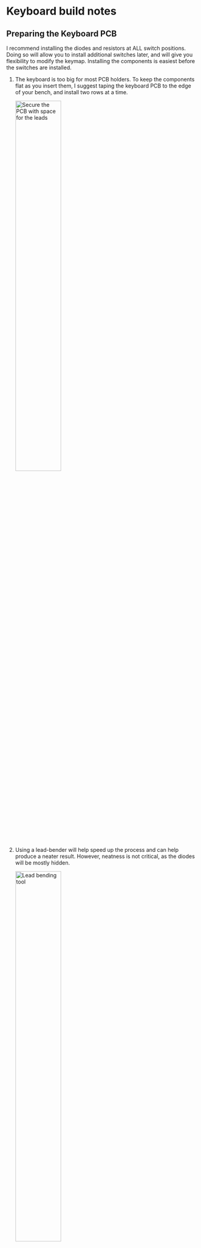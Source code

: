 # Keyboard build notes
## Preparing the Keyboard PCB
I recommend installing the diodes and resistors at ALL switch positions.  Doing so will allow you to install additional switches later, and will give you flexibility to modify the keymap.  Installing the components is easiest before the switches are installed.

1. The keyboard is too big for most PCB holders. To keep the components flat as
   you insert them, I suggest taping the keyboard PCB to the edge of your bench,
   and install two rows at a time.

   <img alt="Secure the PCB with space for the leads" src="build-images/Tape_to_table.jpg" height=50% width=50%>

1. Using a lead-bender will help speed up the process and can help produce a
   neater result. However, neatness is not critical, as the diodes will be
   mostly hidden.
   
   <img alt="Lead bending tool" src="build-images/bend_leads.jpg" height=50% width=50%>

1. Check that the diodes are all facing the same (correct) direction.

   <img alt="" src="build-images/Install_Diodes.jpg" height=50% width=50%>

1. Once the diodes are inserted, I suggest using a piece of painters tape to
   keep then in place when you flip over the board for soldering.

   <img alt="Use Painters' tape to secure components" src="build-images/Tape_parts_in_place.jpg" height=50% width=50%>

1. After installing the diodes, install all the through-hole resistors.

   <img alt="All parts installed" src="build-images/All_TH_parts_installed.jpg" height=50% width=50%>

1. Finally, flip over the PCB and install the 40-pin connector on the back side
   (opposite side from the diodes and resistors).
   
   <img alt="Connector is opposite side fromg the through-hole components"
   src="build-images/Connector_on_back.jpg" height=50% width=50%>

1. It's important that the connector is seated flat to the PCB. To ensure a
   properly seated connector, first tack pins on opposite corners of the
   connector. Then, applying heat to one tacked pin, press the connector flat
   onto the PCB. You will feel a small "snap" as the connector seats. Repeat for
   the other tacked pin.

   <img alt="Tack corners of connector for flush install" src="build-images/Install_resistors.jpg" height=50% width=50%>


## Preparing the Aligner (futaba)

## Combining the PCB and aligner (futaba switches)
For futaba switches, no standoffs are required between the aligner and PCB,
   since the futaba switches provide sufficently sturdy mechanical support.
   
1. For the futaba aligners, the simplest way to assemble is to install all the
   key switches in the aligner by press-fitting them into place. Install the
   switches necessary for the keyboard you plan to build. Shown below is the
   switch configuration for the Apple II+ keyboard.
   
1. Install the cherry MX PCB-mount stabilizers onto the PCB.

   <img alt="build-images/pcb_mount_stabilizers.jpg" height=50% width=50%>

1. Line up the pins of the switches in the aligner assembly with the PCB. The
   two assemblies should "zip" together easily. If you feel resistance, take the
   assemblies apart and check the pins on all the switches to make sure none are
   bent.

1. Once the assemblies are combined, it's important to make sure that the
   switches are seated flush on the PCB. To do this, first tack ONE pin on each
   of the four switches at the corners of the keyboard.
   
1. Now, one by one, reheat each tacked pin while pressing the corresponding
   switch tightly against the PCB. You should feel a small "snap" as the key
   seats. Remove the heat, and repeat for the pins on all four corners. Finally,
   solder the second pin on each of the four corner keys.

1. Repeat the above for the spacebar and the middle key on the top row.

   <img alt="Tack down switches at the edges first" src="build-images/solder_switches.jpg" height=50% width=50%>


1. Now, solder in all the other keys.



### The Spacebar Stabilizer
#### Cherry MX keys
##### Stabilizer hardware
The keyboard is designed to accommodate PCB-mounted Cherry-MX compatible Spacebar aligner hardware.  Most standard aligner kits come with pre-bend rods for a 6.25u spacebar.  Since the 8u spacebar in the retro-keyboards, you will need to bend your own rod.  I have included some sources for the rods below (1).
##### Bending the stabilizer rod
The aligner PCB includes a guide for bending the stabilizer.

1. Start by creating a 90 degree bend about 2 cm from the end of the rod.  This allows enough room to clip the end down to the correct length later.

    <img alt="First Bend" src="build-images/rod_first_bend.jpg" height=50% width=50%>

1. Insert the bent end into one guide hole, and, keeping the rod as flat to the board as possible, use the second guide hole to estimate the position of the second bend.  Your estimate should be about 1mm short to allow for a bending radius.  Once you have the pliers positioned on the rod, make your 90 degree bend.

    <img alt="Insert Rod in Guide" src="build-images/rod_insert_first_arm.jpg" height=50% width=50%>

1. Look along the length of the rod to make sure that both "arms" are in line.  If necessary, align the two arms by twisting about the axis of the axis of the rod.

1. Test the fit of the rod by inserting it into the guide holes.  Adjust as needed.

    <img alt="Test Fit" src="build-images/test_fit_too_long.jpg" height=50% width=50%>

1. Clip the arms of the rod to about 11 mm.

    <img alt="Clip Arms to Length" src="build-images/stabilizer_rod_timmed_arms.jpg" height=50% width=50%>


1. Install the Cherry MX stabilizers to the board.

1. Install the spacebar and insert the rod.

#### Futaba MD4-PCS keys
##### Stabilizer hardware
See the Cherry MX section above for notes on installing the Cherry MX stabilizer hardware and bending the spacebar stabilizer rod.

##### Longer Stabilizer posts for Futaba

The Futaba aligner PCB includes two stabilizer posts, allowing the futaba keys to be used with the Cherry MX PCB-mount stabilizers.

<img alt="Futaba stabilizer adapter posts" src="build-images/pre-breakaway.jpg" height=50% width=50%>

1. Remove both posts from the PCB.  Newer revisions of the aligner board include perforations for easier break-away of the posts.

    <img alt="Break away posts from aligner" src="build-images/cutting_post.jpg" height=50% width=50%>

1. Be sure to file away any excess material from the breakaway tab.

    <img alt="Broken offfiling" src="build-images/futaba_posts_before_filing.jpg" height=38% width=38%> <img alt="Removed breakaway tabs" src="build-images/futaba_posts_breakaway_filed_off.jpg" height=38% width=38%>

1. File away the area marked "File to 1.5mm".  The aligner includes a thickness gauge to test fitting, but it turns out that manufacturing tolerances are not adequate, and the gauge is not reliable.  Use a spare key cap to test the thickness.  The post should require some pressure to inert into the keycap base.

1. The post should be just under 4mm wide.  The post in this example is an early revision that was specified at 4mm, and ended being a sliver too wide to fit the keycap base.  It required a alittle extra filing along one side to fit properly.  The posts on newer revs are thinner and should not require extra filing to narrow side-to-side width.

    <img alt="Posts before and after filing" src="build-images/futaba_posts_before_and_after.jpg" height=50% width=50%>

    <img alt="Posts ready to install" src="build-images/filed_futaba_posts.jpg" height=50% width=50%>

1. The posts should be just tight enough to require a pair of pliers to insert.  Use pliers to insert both posts fully.  Use a ruler or caliper to ensure the prodruding portions of both posts are the same length.

<img alt="Press the posts into the spacebar" src="build-images/futaba_posts_press_into_spacebar.jpg" height=50% width=50%>

1. Install the spacebar center mount on the spacebar key, aligning the posts so that they slide into the PCB-mounted stabilizers.

1. Holding down the spacebar, align the arms stabilizer rod with the holes in the posts, and then snap the rod into place at the front of the stabilizer mounts.

<img alt="Stabilizer installed" src="build-images/stabilizer_installed_futaba.jpg" height=50% width=50%>




